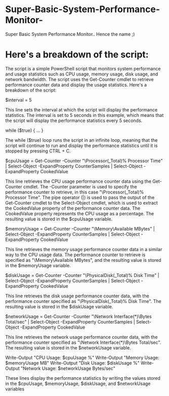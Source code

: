 # Super-Basic-System-Performance-Monitor-
Super Basic System Performance Monitor.. Hence the name ;)

# Here's a breakdown of the script:

The script is a simple PowerShell script that monitors system performance and usage statistics such as CPU usage, memory usage, disk usage, and network bandwidth. The script uses the Get-Counter cmdlet to retrieve performance counter data and display the usage statistics. Here's a breakdown of the script:

$interval = 5

This line sets the interval at which the script will display the performance statistics. The interval is set to 5 seconds in this example, which means that the script will display the performance statistics every 5 seconds.

while ($true)
{
    ...
}

The while ($true) loop runs the script in an infinite loop, meaning that the script will continue to run and display the performance statistics until it is stopped by pressing CTRL + C.

$cpuUsage = Get-Counter -Counter "\Processor(_Total)\% Processor Time" | Select-Object -ExpandProperty CounterSamples | Select-Object -ExpandProperty CookedValue

This line retrieves the CPU usage performance counter data using the Get-Counter cmdlet. The -Counter parameter is used to specify the performance counter to retrieve, in this case "\Processor(_Total)\% Processor Time". The pipe operator (|) is used to pass the output of the Get-Counter cmdlet to the Select-Object cmdlet, which is used to extract the CookedValue property of the performance counter data. The CookedValue property represents the CPU usage as a percentage. The resulting value is stored in the $cpuUsage variable.

$memoryUsage = Get-Counter -Counter "\Memory\Available MBytes" | Select-Object -ExpandProperty CounterSamples | Select-Object -ExpandProperty CookedValue

This line retrieves the memory usage performance counter data in a similar way to the CPU usage data. The performance counter to retrieve is specified as "\Memory\Available MBytes", and the resulting value is stored in the $memoryUsage variable.

$diskUsage = Get-Counter -Counter "\PhysicalDisk(_Total)\% Disk Time" | Select-Object -ExpandProperty CounterSamples | Select-Object -ExpandProperty CookedValue

This line retrieves the disk usage performance counter data, with the performance counter specified as "\PhysicalDisk(_Total)\% Disk Time". The resulting value is stored in the $diskUsage variable.

$networkUsage = Get-Counter -Counter "\Network Interface(*)\Bytes Total/sec" | Select-Object -ExpandProperty CounterSamples | Select-Object -ExpandProperty CookedValue

This line retrieves the network usage performance counter data, with the performance counter specified as "\Network Interface(*)\Bytes Total/sec". The resulting value is stored in the $networkUsage variable.

Write-Output "CPU Usage: $cpuUsage %"
Write-Output "Memory Usage: $memoryUsage MB"
Write-Output "Disk Usage: $diskUsage %"
Write-Output "Network Usage: $networkUsage Bytes/sec"


These lines display the performance statistics by writing the values stored in the $cpuUsage, $memoryUsage, $diskUsage, and $networkUsage variables
